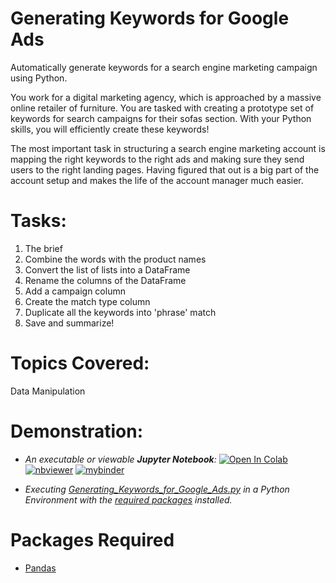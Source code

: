 # Generating Keywords for Google Ads
Automatically generate keywords for a search engine marketing campaign using Python.

You work for a digital marketing agency, which is approached by a massive online retailer of furniture. You are tasked with creating a prototype set of keywords for search campaigns for their sofas section. With your Python skills, you will efficiently create these keywords!

The most important task in structuring a search engine marketing account is mapping the right keywords to the right ads and making sure they send users to the right landing pages. Having figured that out is a big part of the account setup and makes the life of the account manager much easier.

# Tasks:
1. The brief
2. Combine the words with the product names
3. Convert the list of lists into a DataFrame
4. Rename the columns of the DataFrame
5. Add a campaign column
6. Create the match type column
7. Duplicate all the keywords into 'phrase' match
8. Save and summarize!

# Topics Covered:
Data Manipulation

# Demonstration:

- *An executable or viewable **Jupyter Notebook**:* 
[![Open In Colab](https://colab.research.google.com/assets/colab-badge.svg)](https://colab.research.google.com/github/Suraj-Patro/ads_keywords_generator/blob/main/Generating_Keywords_for_Google_Ads.ipynb)
[![nbviewer](https://raw.githubusercontent.com/jupyter/design/master/logos/Badges/nbviewer_badge.svg)](https://nbviewer.jupyter.org/github/Suraj-Patro/ads_keywords_generator/blob/main/Generating_Keywords_for_Google_Ads.ipynb)
[![mybinder](https://mybinder.org/badge_logo.svg)](https://mybinder.org/v2/gh/Suraj-Patro/ads_keywords_generator/main?filepath=Generating_Keywords_for_Google_Ads.ipynb)

- *Executing [Generating_Keywords_for_Google_Ads.py](https://raw.githubusercontent.com/Suraj-Patro/ads_keywords_generator/main/Generating_Keywords_for_Google_Ads.py) in a Python Environment with the [required packages](https://github.com/Suraj-Patro/ads_keywords_generator#packages-required) installed.*

# Packages Required
- [Pandas](https://pandas.pydata.org/pandas-docs/stable/getting_started/index.html#getting-started)
